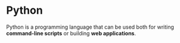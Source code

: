 # Python



Python is a programming language that can be used both for writing **command-line scripts** or building **web applications**.

 

     
    